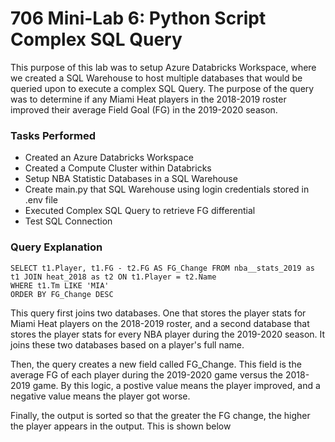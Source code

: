 # 706 Mini-Lab 6: Python Script Complex SQL Query

This purpose of this lab was to setup Azure Databricks Workspace, where we created a SQL Warehouse to host multiple databases that would be queried upon to execute a complex SQL Query. The purpose of the query was to determine if any Miami Heat players in the 2018-2019 roster improved their average Field Goal (FG) in the 2019-2020 season.

### Tasks Performed

* Created an Azure Databricks Workspace
* Created a Compute Cluster within Databricks
* Setup NBA Statistic Databases in a SQL Warehouse
* Create main.py that SQL Warehouse using login credentials stored in .env file
* Executed Complex SQL Query to retrieve FG differential
* Test SQL Connection

### Query Explanation
```
SELECT t1.Player, t1.FG - t2.FG AS FG_Change FROM nba__stats_2019 as t1 JOIN heat_2018 as t2 ON t1.Player = t2.Name
WHERE t1.Tm LIKE 'MIA'
ORDER BY FG_Change DESC
```

This query first joins two databases. One that stores the player stats for Miami Heat players on the 2018-2019 roster, and a second database that stores the player stats for every NBA player during the 2019-2020 season. It joins these two databases based on a player's full name.

Then, the query creates a new field called FG_Change. This field is the average FG of each player during the 2019-2020 game versus the 2018-2019 game. By this logic, a postive value means the player improved, and a negative value means the player got worse. 

Finally, the output is sorted so that the greater the FG change, the higher the player appears in the output. This is shown below

